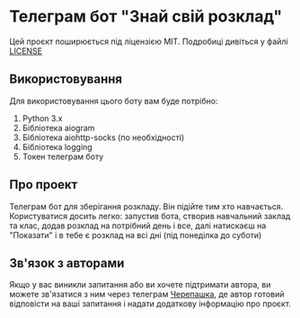 # Телеграм бот "Знай свій розклад"

Цей проєкт поширюється під ліцензією MIT. Подробиці дивіться у файлі [LICENSE](LISENSE)

## Використовування

Для використовування цього боту вам буде потрібно:
  1. Python 3.x
  2. Бібліотека aiogram
  3. Бібліотека aiohttp-socks (по необхідності)
  4. Бібліотека logging
  5. Токен телеграм боту

## Про проект
Телеграм бот для зберігання розкладу. Він підійте тим хто навчається. Користуватися досить легко: запустив бота, створив навчальний заклад та клас, додав розклад на потрібний день і все, далі натискаєш на "Показати" і в тебе є розклад на всі дні (під понеділка до суботи) 

## Зв'язок з авторами

Якщо у вас виникли запитання або ви хочете підтримати автора, ви можете зв'язатися з ним через телеграм [Черепашка](https://t.me/d3769), де автор готовий відповісти на ваші запитання і надати додаткову інформацію про проєкт.

